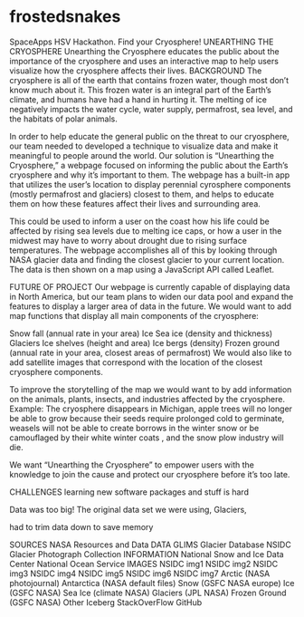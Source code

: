 # frostedsnakes
SpaceApps HSV Hackathon. Find your Cryosphere!
UNEARTHING THE CRYOSPHERE
Unearthing the Cryosphere educates the public about the importance of the cryosphere and uses an interactive map to help users visualize how the cryosphere affects their lives.
BACKGROUND
The cryosphere is all of the earth that contains frozen water, though most don’t know much about it. This frozen water is an integral part of the Earth’s climate, and humans have had a hand in hurting it. The melting of ice negatively impacts the water cycle, water supply, permafrost, sea level, and the habitats of polar animals.

In order to help educate the general public on the threat to our cryosphere, our team needed to developed a technique to visualize data and make it meaningful to people around the world. Our solution is “Unearthing the Cryosphere,” a webpage focused on informing the public about the Earth’s cryosphere and why it’s important to them. The webpage has a built-in app that utilizes the user’s location to display perennial cyrosphere components (mostly permafrost and glaciers) closest to them, and helps to educate them on how these features affect their lives and surrounding area.

This could be used to inform a user on the coast how his life could be affected by rising sea levels due to melting ice caps, or how a user in the midwest may have to worry about drought due to rising surface temperatures. The webpage accomplishes all of this by looking through NASA glacier data and finding the closest glacier to your current location. The data is then shown on a map using a JavaScript API called Leaflet.

FUTURE OF PROJECT
Our webpage is currently capable of displaying data in North America, but our team plans to widen our data pool and expand the features to display a larger area of data in the future. We would want to add map functions that display all main components of the cryosphere:

Snow fall (annual rate in your area)
Ice
Sea ice (density and thickness)
Glaciers
Ice shelves (height and area)
Ice bergs (density)
Frozen ground (annual rate in your area, closest areas of permafrost)
We would also like to add satellite images that correspond with the location of the closest cryosphere components.

To improve the storytelling of the map we would want to by add information on the animals, plants, insects, and industries affected by the cryosphere. Example: The cryosphere disappears in Michigan, apple trees will no longer be able to grow because their seeds require prolonged cold to germinate, weasels will not be able to create borrows in the winter snow or be camouflaged by their white winter coats , and the snow plow industry will die.

We want “Unearthing the Cryosphere” to empower users with the knowledge to join the cause and protect our cryosphere before it’s too late.

CHALLENGES
learning new software packages and stuff is hard

Data was too big! The original data set we were using, Glaciers,

had to trim data down to save memory

SOURCES
NASA Resources and Data
DATA
GLIMS Glacier Database
NSIDC Glacier Photograph Collection
INFORMATION
National Snow and Ice Data Center
National Ocean Service
IMAGES
NSIDC img1
NSIDC img2
NSIDC img3
NSIDC img4
NSIDC img5
NSIDC img6
NSIDC img7
Arctic (NASA photojournal)
Antarctica (NASA default files)
Snow (GSFC NASA europe)
Ice (GSFC NASA)
Sea Ice (climate NASA)
Glaciers (JPL NASA)
Frozen Ground (GSFC NASA)
Other
Iceberg
StackOverFlow
GitHub

